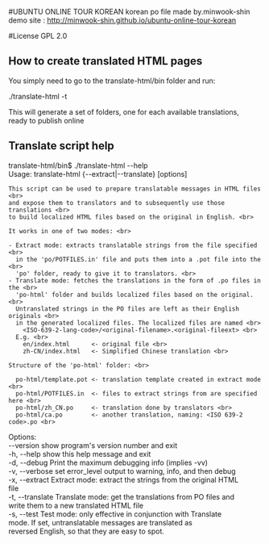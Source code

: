 #UBUNTU ONLINE TOUR KOREAN
korean po file made by.minwook-shin <br>
demo site : http://minwook-shin.github.io/ubuntu-online-tour-korean <br>

#License
GPL 2.0

## How to create translated HTML pages

You simply need to go to the translate-html/bin folder and run: <br>

./translate-html -t <br>

This will generate a set of folders, one for each available translations, <br>
ready to publish online <br>

## Translate script help

translate-html/bin$ ./translate-html --help <br>
Usage: translate-html {--extract|--translate} [options] <br>

    This script can be used to prepare translatable messages in HTML files <br>
    and expose them to translators and to subsequently use those translations <br>
    to build localized HTML files based on the original in English. <br>

    It works in one of two modes: <br>

    - Extract mode: extracts translatable strings from the file specified <br>
      in the 'po/POTFILES.in' file and puts them into a .pot file into the <br>
      'po' folder, ready to give it to translators. <br>
    - Translate mode: fetches the translations in the form of .po files in the <br>
      'po-html' folder and builds localized files based on the original. <br>
      Untranslated strings in the PO files are left as their English originals <br>
      in the generated localized files. The localized files are named <br>
        <ISO-639-2-lang-code>/<original-filename>.<original-fileext> <br>
      E.g. <br>
        en/index.html      <- original file <br>
        zh-CN/index.html   <- Simplified Chinese translation <br>

    Structure of the 'po-html' folder: <br>

      po-html/template.pot <- translation template created in extract mode <br>
      po-html/POTFILES.in  <- files to extract strings from are specified here <br>
      po-html/zh_CN.po     <- translation done by translators <br>
      po-html/ca.po        <- another translation, naming: <ISO 639-2 code>.po <br>

    

Options: <br>
  --version        show program's version number and exit <br>
  -h, --help       show this help message and exit <br>
  -d, --debug      Print the maximum debugging info (implies -vv) <br>
  -v, --verbose    set error_level output to warning, info, and then debug <br>
  -x, --extract    Extract mode: extract the strings from the original HTML <br>
                   file <br>
  -t, --translate  Translate mode: get the translations from PO files and <br>
                   write them to a new translated HTML file <br>
  -s, --test       Test mode: only effective in conjunction with Translate <br>
                   mode. If set, untranslatable messages are translated as <br>
                   reversed English, so that they are easy to spot. <br>
 
